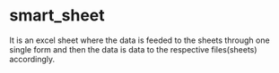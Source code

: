 # smart_sheet
It is an excel sheet where the data is feeded to the sheets through one single form and then the data is data to the respective files(sheets) accordingly.
